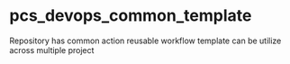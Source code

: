 # pcs_devops_common_template
Repository has common action reusable workflow template can be utilize across multiple project
